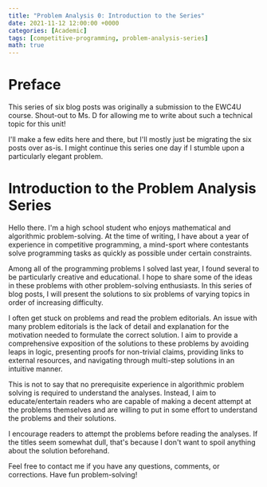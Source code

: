 ```yaml
---
title: "Problem Analysis 0: Introduction to the Series"
date: 2021-11-12 12:00:00 +0000
categories: [Academic]
tags: [competitive-programming, problem-analysis-series]
math: true
---
```


# Preface

This series of six blog posts was originally a submission to the EWC4U course. Shout-out to Ms. D for allowing me to write about such a technical topic for this unit!

I'll make a few edits here and there, but I'll mostly just be migrating the six posts over as-is. I might continue this series one day if I stumble upon a particularly elegant problem.


# Introduction to the Problem Analysis Series

Hello there. I'm a high school student who enjoys mathematical and algorithmic problem-solving. At the time of writing, I have about a year of experience in competitive programming, a mind-sport where contestants solve programming tasks as quickly as possible under certain constraints. 

Among all of the programming problems I solved last year, I found several to be particularly creative and educational. I hope to share some of the ideas in these problems with other problem-solving enthusiasts. In this series of blog posts, I will present the solutions to six problems of varying topics in order of increasing difficulty.

I often get stuck on problems and read the problem editorials. An issue with many problem editorials is the lack of detail and explanation for the motivation needed to formulate the correct solution. I aim to provide a comprehensive exposition of the solutions to these problems by avoiding leaps in logic, presenting proofs for non-trivial claims, providing links to external resources, and navigating through multi-step solutions in an intuitive manner.

This is not to say that no prerequisite experience in algorithmic problem solving is required to understand the analyses. Instead, I aim to educate/entertain readers who are capable of making a decent attempt at the problems themselves and are willing to put in some effort to understand the problems and their solutions.

I encourage readers to attempt the problems before reading the analyses. If the titles seem somewhat dull, that's because I don't want to spoil anything about the solution beforehand.


Feel free to contact me if you have any questions, comments, or corrections. Have fun problem-solving!